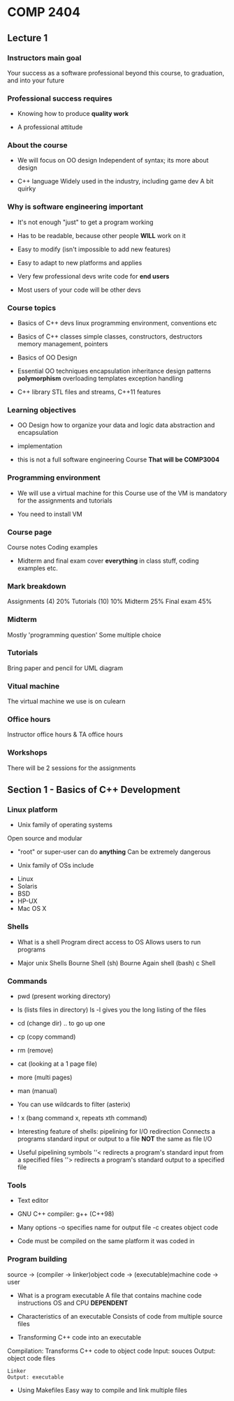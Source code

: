COMP 2404
==========

## Lecture 1

### Instructors main goal
Your success as a software professional beyond this course, to graduation, and into your future

### Professional success requires
- Knowing how to produce **quality work**

- A professional attitude

### About the course

- We will focus on OO design
Independent of syntax; its more about design

- C++ language
Widely used in the industry, including game dev
A bit quirky

### Why is software engineering important
- It's not enough "just" to get a program working
- Has to be readable, because other people **WILL** work on it
- Easy to modify (isn't impossible to add new features)
- Easy to adapt to new platforms and applies

- Very few professional devs write code for **end users**

- Most users of your code will be other devs

### Course topics

- Basics of C++ devs
linux programming environment, conventions etc

- Basics of C++ classes
simple classes, constructors, destructors
memory management, pointers

- Basics of OO Design

- Essential OO techniques
encapsulation
inheritance
design patterns
**polymorphism**
overloading
templates
exception handling

- C++ library
STL files and streams, C++11 features

### Learning objectives

- OO Design
how to organize your data and logic
data abstraction and encapsulation

- implementation

- this is not a full software engineering Course
**That will be COMP3004**

### Programming environment

- We will use a virtual machine for this Course
use of the VM is mandatory for the assignments and tutorials

- You need to install VM

### Course page
Course notes
Coding examples

- Midterm and final exam cover **everything**
in class stuff, coding examples etc.

### Mark breakdown

Assignments (4) 20%
Tutorials (10) 10%
Midterm 25%
Final exam 45%

### Midterm

Mostly 'programming question'
Some multiple choice

### Tutorials

Bring paper and pencil for UML diagram

### Vitual machine

The virtual machine we use is on culearn


### Office hours

Instructor office hours & TA office hours

### Workshops

There will be 2 sessions for the assignments

## Section 1 - Basics of C++ Development

### Linux platform

* Unix family of operating systems

Open source and modular

* "root" or super-user can do **anything**
Can be extremely dangerous

* Unix family of OSs include
- Linux
- Solaris
- BSD
- HP-UX
- Mac OS X

### Shells

* What is a shell
 Program direct access to OS
 Allows users to run programs

* Major unix Shells
Bourne Shell (sh)
Bourne Again shell (bash)
c Shell

### Commands

* pwd (present working directory)
* ls (lists files in directory)
    ls -l gives you the long listing of the files
* cd (change dir)
.. to go up one
* cp (copy command)
* rm (remove)
* cat (looking at a 1 page file)
* more (multi pages)
* man (manual)
* You can use wildcards to filter (asterix)
* ! x (bang command x, repeats xth command)

* Interesting feature of shells: pipelining for I/O redirection
Connects a programs standard input or output to a file
**NOT** the same as file I/O

* Useful pipelining symbols
''< redirects a program's standard input from a specified files
''> redirects a program's standard output to a specified file

### Tools

* Text editor
* GNU C++ compiler: g++ (C++98)

* Many options
-o specifies name for output file
-c creates object  code

* Code must be compiled on the same platform it was coded in

### Program building

source -> (compiler -> linker)object code -> (executable)machine code -> user

* What is a program executable
A file that contains machine code instructions
OS and CPU **DEPENDENT**

* Characteristics of an executable
Consists of code from multiple source files

* Transforming C++ code into an executable

Compilation:
    Transforms C++ code to object code
    Input: souces
    Output: object code files

    Linker
    Output: executable

* Using Makefiles
Easy way to compile and link multiple files
